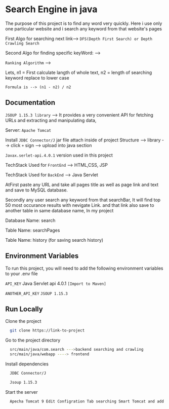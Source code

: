 
# Search Engine in java

The purpose of this project is to find any word very quickly. Here i use only one particular website and i search any keyword from that website's pages

First Algo for searching next link-->  `DFS(Depth First Search) or Depth Crawling Search`

Second Algo for finding specific keyWord: -->  

`Ranking Algorithm` --> 

Lets, n1 = First calculate langth of whole text, n2 = length of searching keyword replace to lower case

`Formula is --> (n1 - n2) / n2`
## Documentation

`JSOUP 1.15.3 library` --> It provides a very convenient API for fetching URLs and extracting and manipulating data,

Server: `Apache Tomcat`

Install `JDBC Connector/J` jar file attach inside of project Structure --> library --> click `+` sign --> upload into java section

`Javax.serlet-api.4.0.1` version used in this project

TechStack Used for `FrontEnd` --> HTML,CSS, JSP

TechStack Used for `BackEnd` --> Java Servlet

AtFirst paste any URL and take all pages title as well as page link and text and save to MySQL database.

Secondly any user search any keyword from that searchBar, It will find top 50 most occurance results with nevigate Link. and that link also save to another table in same database name, In my project 

Database Name: search

Table Name: searchPages

Table Name: history (for saving search history)
## Environment Variables

To run this project, you will need to add the following environment variables to your .env file

`API_KEY` Java Servlet api 4.0.1 `[Import to Maven]`

`ANOTHER_API_KEY`   `JSOUP 1.15.3`


## Run Locally

Clone the project

```bash
  git clone https://link-to-project
```

Go to the project directory

```bash
  src/main/java/com.search --->backend searching and crawling
  src/main/java/webapp ----> frontend 
```

Install dependencies

```bash
  JDBC Connector/J 

  Jsoup 1.15.3
```

Start the server

```bash
  Apecha Tomcat 9 Edit Configration Tab searching Smart Tomcat and add there
```

